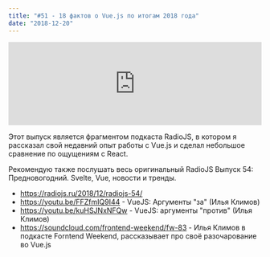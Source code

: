 ```yaml
---
title: "#51 - 18 фактов о Vue.js по итогам 2018 года"
date: "2018-12-20"
---
```


<iframe width="100%" height="166" scrolling="no" frameborder="no" allow="autoplay" src="https://w.soundcloud.com/player/?url=https%3A//api.soundcloud.com/tracks/547870932&color=%23ff5500&auto_play=false&hide_related=true&show_comments=true&show_user=true&show_reposts=false&show_teaser=true"></iframe>

Этот выпуск является фрагментом подкаста RadioJS, в котором я рассказал свой недавний опыт работы с Vue.js и сделал небольшое сравнение по ощущениям с React.

Рекомендую также послушать весь оригинальный RadioJS Выпуск 54: Предновогодний. Svelte, Vue, новости и тренды.

- https://radiojs.ru/2018/12/radiojs-54/
- https://youtu.be/FFZfmIQ9I44 - VueJS: Аргументы "за" (Илья Климов)
- https://youtu.be/kuHSJNxNFQw - VueJS: аргументы "против" (Илья Климов)
- https://soundcloud.com/frontend-weekend/fw-83 - Илья Климов в подкасте Forntend Weekend, рассказывает про своё разочарование во Vue.js
